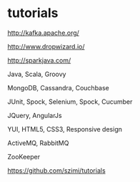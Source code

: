 # tutorials

http://kafka.apache.org/

http://www.dropwizard.io/

http://sparkjava.com/

Java, Scala, Groovy

MongoDB, Cassandra, Couchbase

JUnit, Spock, Selenium, Spock, Cucumber

JQuery, AngularJs

YUI, HTML5, CSS3, Responsive design

ActiveMQ, RabbitMQ

ZooKeeper

https://github.com/szimi/tutorials
